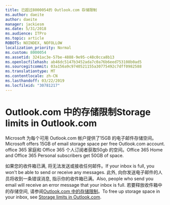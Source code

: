 ```yaml
---
title: 已超过8000054的 Outlook.com 存储限制
ms.author: daeite
author: daeite
manager: jackiesm
ms.date: 5/31/2018
ms.audience: ITPro
ms.topic: article
ROBOTS: NOINDEX, NOFOLLOW
localization_priority: Normal
ms.custom: 8000054
ms.assetid: 3241ac3e-57be-4888-9e95-c48c0cca8b13
ms.openlocfilehash: ab46dc5147b3452ada7c0a76b6eed753108b0ad5
ms.sourcegitcommit: 03a156a9c9740521155a30775492c7dff0982588
ms.translationtype: MT
ms.contentlocale: zh-CN
ms.lasthandoff: 03/22/2019
ms.locfileid: "30781217"
---
```

# <a name="storage-limits-in-outlookcom"></a><span data-ttu-id="ccf87-102">Outlook.com 中的存储限制</span><span class="sxs-lookup"><span data-stu-id="ccf87-102">Storage limits in Outlook.com</span></span>

<span data-ttu-id="ccf87-103">Microsoft 为每个可用 Outlook.com 帐户提供了15GB 的电子邮件存储空间。</span><span class="sxs-lookup"><span data-stu-id="ccf87-103">Microsoft offers 15GB of email storage space per free Outlook.com account.</span></span> <span data-ttu-id="ccf87-104">office 365 家庭和 Office 365 个人订阅者获取50gb 的空间。</span><span class="sxs-lookup"><span data-stu-id="ccf87-104">Office 365 Home and Office 365 Personal subscribers get 50GB of space.</span></span>
  
<span data-ttu-id="ccf87-105">如果您的收件箱已满, 将无法发送或接收任何邮件。</span><span class="sxs-lookup"><span data-stu-id="ccf87-105">If your inbox is full, you won't be able to send or receive any messages.</span></span> <span data-ttu-id="ccf87-106">此外, 向你发送电子邮件的人员将收到一条错误消息, 指示你的收件箱已满。</span><span class="sxs-lookup"><span data-stu-id="ccf87-106">Also, people who send you email will receive an error message that your inbox is full.</span></span> <span data-ttu-id="ccf87-107">若要释放收件箱中的存储空间, 请参阅[Outlook.com 中的存储限制](https://go.microsoft.com/fwlink/p/?linkid=2001900&amp;clcid=0x409)。</span><span class="sxs-lookup"><span data-stu-id="ccf87-107">To free up storage space in your inbox, see [Storage limits in Outlook.com](https://go.microsoft.com/fwlink/p/?linkid=2001900&amp;clcid=0x409).</span></span>
  

